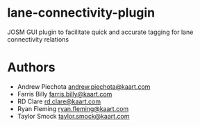 # lane-connectivity-plugin
JOSM GUI plugin to facilitate quick and accurate tagging for lane connectivity relations

# Authors
* Andrew Piechota <andrew.piechota@kaart.com>
* Farris Billy <farris.billy@kaart.com>
* RD Clare <rd.clare@kaart.com>
* Ryan Fleming <ryan.fleming@kaart.com>
* Taylor Smock <taylor.smock@kaart.com>
